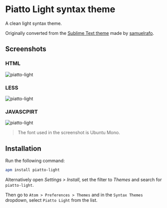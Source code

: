 # Piatto Light syntax theme

A clean light syntax theme.

Originally converted from the [Sublime Text theme](https://github.com/samuelrafo/piatto) made by [samuelrafo](https://github.com/samuelrafo).

## Screenshots

### HTML

![piatto-light](https://raw.githubusercontent.com/kovv/piatto-light/master/images/html.png)

### LESS

![piatto-light](https://raw.githubusercontent.com/kovv/piatto-light/master/images/less.png)

### JAVASCPIRT

![piatto-light](https://raw.githubusercontent.com/kovv/piatto-light/master/images/js.png)

> The font used in the screenshot is Ubuntu Mono.

## Installation

Run the following command:

```sh
apm install piatto-light
```
Alternatively open _Settings > Install_, set the filter to _Themes_ and search for `piatto-light`.

Then go to `Atom > Preferences > Themes` and in the `Syntax Themes` dropdown, select `Piatto Light` from the list.
